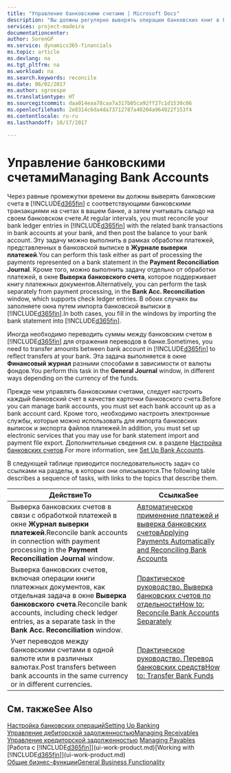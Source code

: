 ```yaml
---
title: "Управление банковскими счетами | Microsoft Docs"
description: "Вы должны регулярно выверять операции банковских книг в Financials с соответствующими банковскими транзакциями на банковских счетах."
services: project-madeira
documentationcenter: 
author: SorenGP
ms.service: dynamics365-financials
ms.topic: article
ms.devlang: na
ms.tgt_pltfrm: na
ms.workload: na
ms.search.keywords: reconcile
ms.date: 06/02/2017
ms.author: sgroespe
ms.translationtype: HT
ms.sourcegitcommit: daa014eaa78caa7a317b05ca92ff27c1d1530c06
ms.openlocfilehash: 2e8314c6da4da73712787a40204a964922f153f4
ms.contentlocale: ru-ru
ms.lasthandoff: 10/17/2017

---
```

# <a name="managing-bank-accounts"></a><span data-ttu-id="6c09f-103">Управление банковскими счетами</span><span class="sxs-lookup"><span data-stu-id="6c09f-103">Managing Bank Accounts</span></span>
<span data-ttu-id="6c09f-104">Через равные промежутки времени вы должны выверять банковские счета в [!INCLUDE[d365fin](includes/d365fin_md.md)] с соответствующими банковскими транзакциями на счетах в вашем банке, а затем учитывать сальдо на своем банковском счете.</span><span class="sxs-lookup"><span data-stu-id="6c09f-104">At regular intervals, you must reconcile your bank ledger entries in [!INCLUDE[d365fin](includes/d365fin_md.md)] with the related bank transactions in bank accounts at your bank, and then post the balance to your bank account.</span></span> <span data-ttu-id="6c09f-105">Эту задачу можно выполнить в рамках обработки платежей, представленных в банковской выписке в **Журнале выверки платежей**.</span><span class="sxs-lookup"><span data-stu-id="6c09f-105">You can perform this task either as part of processing the payments represented on a bank statement in the **Payment Reconciliation Journal**.</span></span> <span data-ttu-id="6c09f-106">Кроме того, можно выполнить задачу отдельно от обработки платежей, в окне **Выверка банковского счета**, которое поддерживает книгу платежных документов.</span><span class="sxs-lookup"><span data-stu-id="6c09f-106">Alternatively, you can perform the task separately from payment processing, in the **Bank Acc. Reconciliation** window, which supports check ledger entries.</span></span> <span data-ttu-id="6c09f-107">В обоих случаях вы заполняете окна путем импорта банковской выписки в [!INCLUDE[d365fin](includes/d365fin_md.md)].</span><span class="sxs-lookup"><span data-stu-id="6c09f-107">In both cases, you fill in the windows by importing the bank statement into [!INCLUDE[d365fin](includes/d365fin_md.md)].</span></span>

<span data-ttu-id="6c09f-108">Иногда необходимо переводить суммы между банковским счетом в [!INCLUDE[d365fin](includes/d365fin_md.md)] для отражения переводов в банке.</span><span class="sxs-lookup"><span data-stu-id="6c09f-108">Sometimes, you need to transfer amounts between bank account in [!INCLUDE[d365fin](includes/d365fin_md.md)] to reflect transfers at your bank.</span></span> <span data-ttu-id="6c09f-109">Эта задача выполняется в окне **Финансовый журнал** разными способами в зависимости от валюты фондов.</span><span class="sxs-lookup"><span data-stu-id="6c09f-109">You perform this task in the **General Journal** window, in different ways depending on the currency of the funds.</span></span>

<span data-ttu-id="6c09f-110">Прежде чем управлять банковскими счетами, следует настроить каждый банковский счет в качестве карточки банковского счета.</span><span class="sxs-lookup"><span data-stu-id="6c09f-110">Before you can manage bank accounts, you must set each bank account up as a bank account card.</span></span> <span data-ttu-id="6c09f-111">Кроме того, необходимо настроить электронные службы, которые можно использовать для импорта банковских выписок и экспорта файлов платежей.</span><span class="sxs-lookup"><span data-stu-id="6c09f-111">In addition, you must set up electronic services that you may use for bank statement import and payment file export.</span></span> <span data-ttu-id="6c09f-112">Дополнительные сведения см. в разделе [Настройка банковских счетов](bank-setup-banking.md).</span><span class="sxs-lookup"><span data-stu-id="6c09f-112">For more information, see [Set Up Bank Accounts](bank-setup-banking.md).</span></span>

<span data-ttu-id="6c09f-113">В следующей таблице приводится последовательность задач со ссылками на разделы, в которых они описываются.</span><span class="sxs-lookup"><span data-stu-id="6c09f-113">The following table describes a sequence of tasks, with links to the topics that describe them.</span></span>

| <span data-ttu-id="6c09f-114">Действие</span><span class="sxs-lookup"><span data-stu-id="6c09f-114">To</span></span> | <span data-ttu-id="6c09f-115">Ссылка</span><span class="sxs-lookup"><span data-stu-id="6c09f-115">See</span></span> |
| --- | --- |
| <span data-ttu-id="6c09f-116">Выверка банковских счетов в связи с обработкой платежей в окне **Журнал выверки платежей**.</span><span class="sxs-lookup"><span data-stu-id="6c09f-116">Reconcile bank accounts in connection with payment processing in the **Payment Reconciliation Journal** window.</span></span> |[<span data-ttu-id="6c09f-117">Автоматическое применение платежей и выверка банковских счетов</span><span class="sxs-lookup"><span data-stu-id="6c09f-117">Applying Payments Automatically and Reconciling Bank Accounts</span></span>](receivables-apply-payments-auto-reconcile-bank-accounts.md) |
| <span data-ttu-id="6c09f-118">Выверка банковских счетов, включая операции книги платежных документов, как отдельная задача в окне **Выверка банковского счета**.</span><span class="sxs-lookup"><span data-stu-id="6c09f-118">Reconcile bank accounts, including check ledger entries, as a separate task in the **Bank Acc. Reconciliation** window.</span></span> |[<span data-ttu-id="6c09f-119">Практическое руководство. Выверка банковских счетов по отдельности</span><span class="sxs-lookup"><span data-stu-id="6c09f-119">How to: Reconcile Bank Accounts Separately</span></span>](bank-how-reconcile-bank-accounts-separately.md) |
| <span data-ttu-id="6c09f-120">Учет переводов между банковскими счетами в одной валюте или в различных валютах.</span><span class="sxs-lookup"><span data-stu-id="6c09f-120">Post transfers between bank accounts in the same currency or in different currencies.</span></span> |[<span data-ttu-id="6c09f-121">Практическое руководство. Перевод банковских средств</span><span class="sxs-lookup"><span data-stu-id="6c09f-121">How to: Transfer Bank Funds</span></span>](bank-how-transfer-bank-funds.md) |

## <a name="see-also"></a><span data-ttu-id="6c09f-122">См. также</span><span class="sxs-lookup"><span data-stu-id="6c09f-122">See Also</span></span>
[<span data-ttu-id="6c09f-123">Настройка банковских операций</span><span class="sxs-lookup"><span data-stu-id="6c09f-123">Setting Up Banking</span></span>](bank-setup-banking.md)  
[<span data-ttu-id="6c09f-124">Управление дебиторской задолженностью</span><span class="sxs-lookup"><span data-stu-id="6c09f-124">Managing Receivables</span></span>](receivables-manage-receivables.md)  
<span data-ttu-id="6c09f-125">[Управление кредиторской задолженностью](payables-manage-payables.md)  </span><span class="sxs-lookup"><span data-stu-id="6c09f-125">[Managing Payables](payables-manage-payables.md)  </span></span>  
<span data-ttu-id="6c09f-126">[Работа с [!INCLUDE[d365fin](includes/d365fin_md.md)]](ui-work-product.md)</span><span class="sxs-lookup"><span data-stu-id="6c09f-126">[Working with [!INCLUDE[d365fin](includes/d365fin_md.md)]](ui-work-product.md)</span></span>  
[<span data-ttu-id="6c09f-127">Общие бизнес-функции</span><span class="sxs-lookup"><span data-stu-id="6c09f-127">General Business Functionality</span></span>](ui-across-business-areas.md)  


